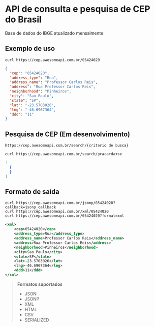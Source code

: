 # API de consulta e pesquisa de CEP do Brasil
Base de dados do IBGE atualizado mensalmente

## Exemplo de uso

```
curl https://cep.awesomeapi.com.br/05424020
```
```json
{
  "cep": "05424020",
  "address_type": "Rua",
  "address_name": "Professor Carlos Reis",
  "address": "Rua Professor Carlos Reis",
  "neighborhood": "Pinheiros",
  "city": "Sao Paulo",
  "state": "SP",
  "lat": "-23.5703026",
  "lng": "-46.6967364",
  "ddd": "11"
}
```

## Pesquisa de CEP (Em desenvolvimento)
```
https://cep.awesomeapi.com.br/search/{criterio de busca}
```
```
curl https://cep.awesomeapi.com.br/search/praca+da+se
```
```json
[
  {
  }
]
```

## Formato de saída
```
curl https://cep.awesomeapi.com.br/jsonp/05424020?callback=jsonp_callback
curl https://cep.awesomeapi.com.br/xml/05424020
curl https://cep.awesomeapi.com.br/05424020?format=xml
```
```xml
<xml>
    <cep>05424020</cep>
    <address_type>Rua</address_type>
    <address_name>Professor Carlos Reis</address_name>
    <address>Rua Professor Carlos Reis</address>
    <neighborhood>Pinheiros</neighborhood>
    <city>Sao Paulo</city>
    <state>SP</state>
    <lat>-23.5703026</lat>
    <lng>-46.6967364</lng>
    <ddd>11</ddd>
</xml>

```
> **Formatos suportados**
> - JSON
> - JSONP
> - XML
> - HTML
> - CSV
> - SERIALIZED
